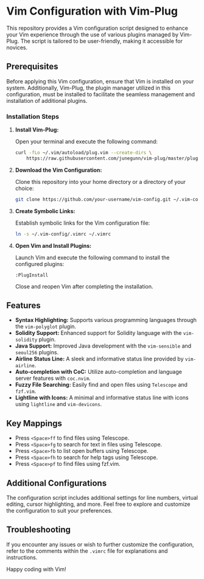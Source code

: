 # Vim Configuration with Vim-Plug

This repository provides a Vim configuration script designed to enhance your Vim experience through the use of various plugins managed by Vim-Plug. The script is tailored to be user-friendly, making it accessible for novices.

## Prerequisites

Before applying this Vim configuration, ensure that Vim is installed on your system. Additionally, Vim-Plug, the plugin manager utilized in this configuration, must be installed to facilitate the seamless management and installation of additional plugins. 

### Installation Steps

1. **Install Vim-Plug:**

   Open your terminal and execute the following command:

   ```bash
   curl -fLo ~/.vim/autoload/plug.vim --create-dirs \
       https://raw.githubusercontent.com/junegunn/vim-plug/master/plug.vim
   ```

2. **Download the Vim Configuration:**

   Clone this repository into your home directory or a directory of your choice:

   ```bash
   git clone https://github.com/your-username/vim-config.git ~/.vim-config
   ```

3. **Create Symbolic Links:**

   Establish symbolic links for the Vim configuration file:

   ```bash
   ln -s ~/.vim-config/.vimrc ~/.vimrc
   ```

4. **Open Vim and Install Plugins:**

   Launch Vim and execute the following command to install the configured plugins:

   ```vim
   :PlugInstall
   ```

   Close and reopen Vim after completing the installation.

## Features

- **Syntax Highlighting:** Supports various programming languages through the `vim-polyglot` plugin.
- **Solidity Support:** Enhanced support for Solidity language with the `vim-solidity` plugin.
- **Java Support:** Improved Java development with the `vim-sensible` and `seoul256` plugins.
- **Airline Status Line:** A sleek and informative status line provided by `vim-airline`.
- **Auto-completion with CoC:** Utilize auto-completion and language server features with `coc.nvim`.
- **Fuzzy File Searching:** Easily find and open files using `Telescope` and `fzf.vim`.
- **Lightline with Icons:** A minimal and informative status line with icons using `lightline` and `vim-devicons`.

## Key Mappings

- Press `<Space>ff` to find files using Telescope.
- Press `<Space>fg` to search for text in files using Telescope.
- Press `<Space>fb` to list open buffers using Telescope.
- Press `<Space>fh` to search for help tags using Telescope.
- Press `<Space>pf` to find files using fzf.vim.

## Additional Configurations

The configuration script includes additional settings for line numbers, virtual editing, cursor highlighting, and more. Feel free to explore and customize the configuration to suit your preferences.

## Troubleshooting

If you encounter any issues or wish to further customize the configuration, refer to the comments within the `.vimrc` file for explanations and instructions.

Happy coding with Vim!
